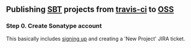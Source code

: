 ## Publishing [SBT](http://www.scala-sbt.org) projects from [travis-ci](https://travis-ci.org/r) to [OSS](https://oss.sonatype.org/)

### Step 0. Create Sonatype account

This basically includes [signing up](https://issues.sonatype.org/secure/Signup!default.jspa) and creating a 'New Project' JIRA ticket.  

